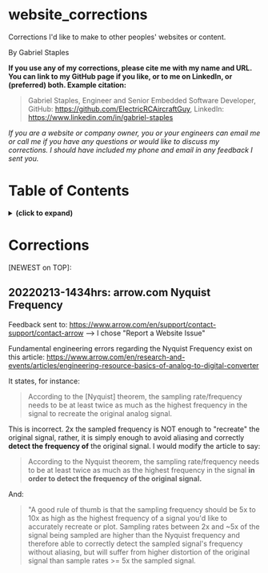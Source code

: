 # website_corrections
Corrections I'd like to make to other peoples' websites or content.

By Gabriel Staples

**If you use any of my corrections, please cite me with my name and URL. You can link to my GitHub page if you like, or to me on LinkedIn, or (preferred) both. Example citation:**

> Gabriel Staples, Engineer and Senior Embedded Software Developer, GitHub: https://github.com/ElectricRCAircraftGuy, LinkedIn: https://www.linkedin.com/in/gabriel-staples

_If you are a website or company owner, you or your engineers can email me or call me if you have any questions or would like to discuss my corrections. I should have included my phone and email in any feedback I sent you._


# Table of Contents
<details>
<summary><b>(click to expand)</b></summary>
<!-- MarkdownTOC -->

1. [Corrections](#corrections)
    1. [20220213-1434hrs: arrow.com Nyquist Frequency](#20220213-1434hrs-arrowcom-nyquist-frequency)

<!-- /MarkdownTOC -->
</details>


<a id="corrections"></a>
# Corrections

[NEWEST on TOP]:

<a id="20220213-1434hrs-arrowcom-nyquist-frequency"></a>
## 20220213-1434hrs: arrow.com Nyquist Frequency

Feedback sent to: https://www.arrow.com/en/support/contact-support/contact-arrow --> I chose "Report a Website Issue"

Fundamental engineering errors regarding the Nyquist Frequency exist on this article: https://www.arrow.com/en/research-and-events/articles/engineering-resource-basics-of-analog-to-digital-converter

It states, for instance: 

> According to the [Nyquist] theorem, the sampling rate/frequency needs to be at least twice as much as the highest frequency in the signal to recreate the original analog signal. 

This is incorrect. 2x the sampled frequency is NOT enough to "recreate" the original signal, rather, it is simply enough to avoid aliasing and correctly **detect the frequency of** the original signal. I would modify the article to say: 

> According to the Nyquist theorem, the sampling rate/frequency needs to be at least twice as much as the highest frequency in the signal **in order to detect the frequency of the original signal.**

And: 

> "A good rule of thumb is that the sampling frequency should be 5x to 10x as high as the highest frequency of a signal you'd like to accurately recreate or plot. Sampling rates between 2x and \~5x of the signal being sampled are higher than the Nyquist frequency and therefore able to correctly detect the sampled signal's frequency without aliasing, but will suffer from higher distortion of the original signal than sample rates >= 5x the sampled signal.
